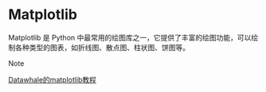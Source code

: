 # Matplotlib

Matplotlib 是 Python 中最常用的绘图库之一，它提供了丰富的绘图功能，可以绘制各种类型的图表，如折线图、散点图、柱状图、饼图等。

> [!NOTE]
> [Datawhale的matplotlib教程](https://datawhalechina.github.io/fantastic-matplotlib/)
